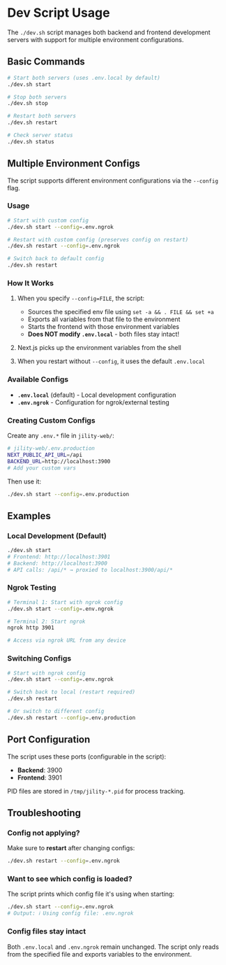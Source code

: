 # Dev Script Usage

The `./dev.sh` script manages both backend and frontend development servers with support for multiple environment configurations.

## Basic Commands

```bash
# Start both servers (uses .env.local by default)
./dev.sh start

# Stop both servers
./dev.sh stop

# Restart both servers
./dev.sh restart

# Check server status
./dev.sh status
```

## Multiple Environment Configs

The script supports different environment configurations via the `--config` flag.

### Usage

```bash
# Start with custom config
./dev.sh start --config=.env.ngrok

# Restart with custom config (preserves config on restart)
./dev.sh restart --config=.env.ngrok

# Switch back to default config
./dev.sh restart
```

### How It Works

1. When you specify `--config=FILE`, the script:
   - Sources the specified env file using `set -a && . FILE && set +a`
   - Exports all variables from that file to the environment
   - Starts the frontend with those environment variables
   - **Does NOT modify `.env.local`** - both files stay intact!

2. Next.js picks up the environment variables from the shell

3. When you restart without `--config`, it uses the default `.env.local`

### Available Configs

- **`.env.local`** (default) - Local development configuration
- **`.env.ngrok`** - Configuration for ngrok/external testing

### Creating Custom Configs

Create any `.env.*` file in `jility-web/`:

```bash
# jility-web/.env.production
NEXT_PUBLIC_API_URL=/api
BACKEND_URL=http://localhost:3900
# Add your custom vars
```

Then use it:

```bash
./dev.sh start --config=.env.production
```

## Examples

### Local Development (Default)

```bash
./dev.sh start
# Frontend: http://localhost:3901
# Backend: http://localhost:3900
# API calls: /api/* → proxied to localhost:3900/api/*
```

### Ngrok Testing

```bash
# Terminal 1: Start with ngrok config
./dev.sh start --config=.env.ngrok

# Terminal 2: Start ngrok
ngrok http 3901

# Access via ngrok URL from any device
```

### Switching Configs

```bash
# Start with ngrok config
./dev.sh start --config=.env.ngrok

# Switch back to local (restart required)
./dev.sh restart

# Or switch to different config
./dev.sh restart --config=.env.production
```

## Port Configuration

The script uses these ports (configurable in the script):

- **Backend**: 3900
- **Frontend**: 3901

PID files are stored in `/tmp/jility-*.pid` for process tracking.

## Troubleshooting

### Config not applying?

Make sure to **restart** after changing configs:

```bash
./dev.sh restart --config=.env.ngrok
```

### Want to see which config is loaded?

The script prints which config file it's using when starting:

```bash
./dev.sh start --config=.env.ngrok
# Output: ℹ Using config file: .env.ngrok
```

### Config files stay intact

Both `.env.local` and `.env.ngrok` remain unchanged. The script only reads from the specified file and exports variables to the environment.
